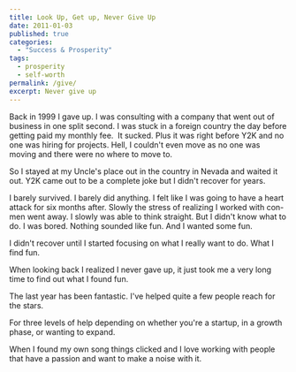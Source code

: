 ```yaml
---
title: Look Up, Get up, Never Give Up
date: 2011-01-03
published: true
categories:
  - "Success & Prosperity"
tags:
  - prosperity
  - self-worth
permalink: /give/
excerpt: Never give up
---
```

Back in 1999 I gave up. I was consulting with a company that went out of business in one split second. I was stuck in a foreign country the day before getting paid my monthly fee.  It sucked. Plus it was right before Y2K and no one was hiring for projects. Hell, I couldn't even move as no one was moving and there were no where to move to.

So I stayed at my Uncle's place out in the country in Nevada and waited it out. Y2K came out to be a complete joke but I didn't recover for years.

I barely survived. I barely did anything. I felt like I was going to have a heart attack for six months after. Slowly the stress of realizing I worked with con-men went away. I slowly was able to think straight. But I didn't know what to do. I was bored. Nothing sounded like fun. And I wanted some fun.

I didn't recover until I started focusing on what I really want to do. What I find fun.

When looking back I realized I never gave up, it just took me a very long time to find out what I found fun.

The last year has been fantastic. I've helped quite a few people reach for the stars.

For three levels of help depending on whether you're a startup, in a growth phase, or wanting to expand.

When I found my own song things clicked and I love working with people that have a passion and want to make a noise with it.